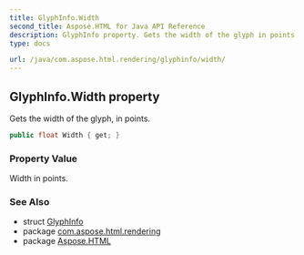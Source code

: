 ```yaml
---
title: GlyphInfo.Width
second_title: Aspose.HTML for Java API Reference
description: GlyphInfo property. Gets the width of the glyph in points
type: docs

url: /java/com.aspose.html.rendering/glyphinfo/width/
---
```

## GlyphInfo.Width property

Gets the width of the glyph, in points.

```java
public float Width { get; }
```

### Property Value

Width in points.

### See Also

* struct [GlyphInfo](../)
* package [com.aspose.html.rendering](../../../com.aspose.html.rendering/)
* package [Aspose.HTML](../../../)
